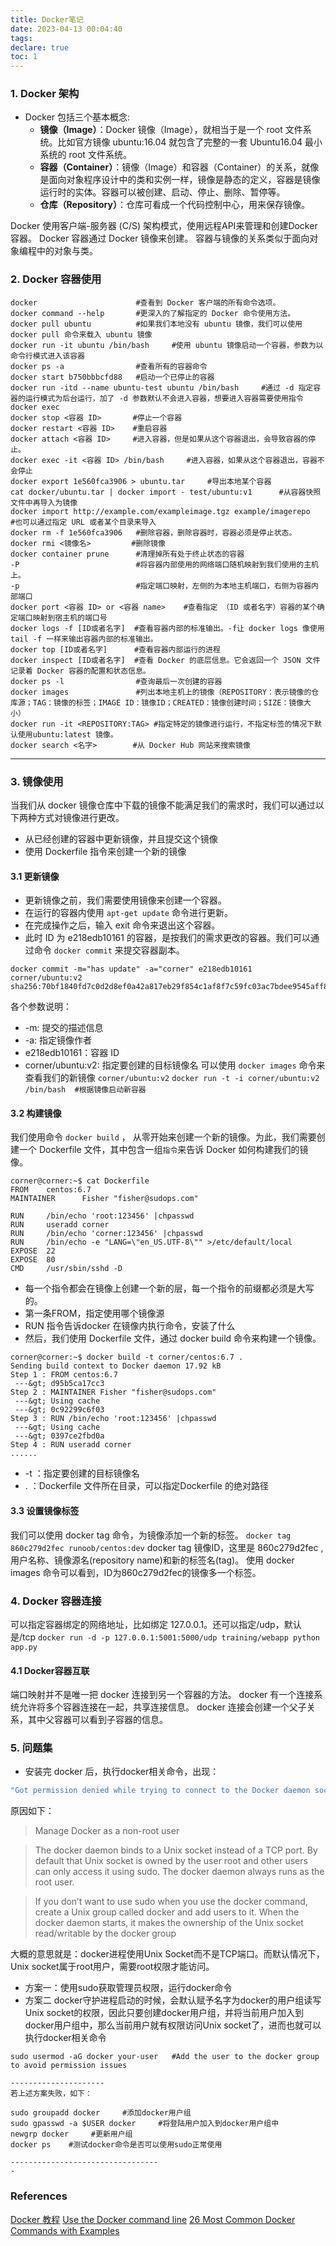```yaml
---
title: Docker笔记
date: 2023-04-13 00:04:40
tags:
declare: true
toc: 1
---
```

### 1. Docker 架构
- Docker 包括三个基本概念:
  - **镜像（Image）**：Docker 镜像（Image），就相当于是一个 root 文件系统。比如官方镜像 ubuntu:16.04 就包含了完整的一套 Ubuntu16.04 最小系统的 root 文件系统。
  - **容器（Container）**：镜像（Image）和容器（Container）的关系，就像是面向对象程序设计中的类和实例一样，镜像是静态的定义，容器是镜像运行时的实体。容器可以被创建、启动、停止、删除、暂停等。
  - **仓库（Repository）**：仓库可看成一个代码控制中心，用来保存镜像。<!--more-->

Docker 使用客户端-服务器 (C/S) 架构模式，使用远程API来管理和创建Docker容器。
Docker 容器通过 Docker 镜像来创建。
容器与镜像的关系类似于面向对象编程中的对象与类。

### 2. Docker 容器使用
```shell
docker                      #查看到 Docker 客户端的所有命令选项。
docker command --help       #更深入的了解指定的 Docker 命令使用方法。
docker pull ubuntu          #如果我们本地没有 ubuntu 镜像，我们可以使用 docker pull 命令来载入 ubuntu 镜像
docker run -it ubuntu /bin/bash     #使用 ubuntu 镜像启动一个容器，参数为以命令行模式进入该容器
docker ps -a                #查看所有的容器命令
docker start b750bbbcfd88   #启动一个已停止的容器
docker run -itd --name ubuntu-test ubuntu /bin/bash     #通过 -d 指定容器的运行模式为后台运行，加了 -d 参数默认不会进入容器，想要进入容器需要使用指令 docker exec
docker stop <容器 ID>       #停止一个容器
docker restart <容器 ID>    #重启容器
docker attach <容器 ID>     #进入容器，但是如果从这个容器退出，会导致容器的停止。
docker exec -it <容器 ID> /bin/bash     #进入容器，如果从这个容器退出，容器不会停止
docker export 1e560fca3906 > ubuntu.tar     #导出本地某个容器
cat docker/ubuntu.tar | docker import - test/ubuntu:v1      #从容器快照文件中再导入为镜像
docker import http://example.com/exampleimage.tgz example/imagerepo     #也可以通过指定 URL 或者某个目录来导入
docker rm -f 1e560fca3906   #删除容器，删除容器时，容器必须是停止状态。
docker rmi <镜像名>         #删除镜像
docker container prune      #清理掉所有处于终止状态的容器
-P                          #将容器内部使用的网络端口随机映射到我们使用的主机上。
-p                          #指定端口映射，左侧的为本地主机端口，右侧为容器内部端口
docker port <容器 ID> or <容器 name>    #查看指定 （ID 或者名字）容器的某个确定端口映射到宿主机的端口号
docker logs -f [ID或者名字]  #查看容器内部的标准输出。-f让 docker logs 像使用 tail -f 一样来输出容器内部的标准输出。
docker top [ID或者名字]      #查看容器内部运行的进程
docker inspect [ID或者名字]  #查看 Docker 的底层信息。它会返回一个 JSON 文件记录着 Docker 容器的配置和状态信息。
docker ps -l                #查询最后一次创建的容器
docker images               #列出本地主机上的镜像（REPOSITORY：表示镜像的仓库源；TAG：镜像的标签；IMAGE ID：镜像ID；CREATED：镜像创建时间；SIZE：镜像大小）
docker run -it <REPOSITORY:TAG> #指定特定的镜像进行运行，不指定标签的情况下默认使用ubuntu:latest 镜像。
docker search <名字>        #从 Docker Hub 网站来搜索镜像
```

-------------------------------------------

### 3. 镜像使用
当我们从 docker 镜像仓库中下载的镜像不能满足我们的需求时，我们可以通过以下两种方式对镜像进行更改。
- 从已经创建的容器中更新镜像，并且提交这个镜像
- 使用 Dockerfile 指令来创建一个新的镜像

#### 3.1 更新镜像
- 更新镜像之前，我们需要使用镜像来创建一个容器。
- 在运行的容器内使用 `apt-get update` 命令进行更新。
- 在完成操作之后，输入 exit 命令来退出这个容器。
- 此时 ID 为 e218edb10161 的容器，是按我们的需求更改的容器。我们可以通过命令 `docker commit` 来提交容器副本。
```shell
docker commit -m="has update" -a="corner" e218edb10161 corner/ubuntu:v2
sha256:70bf1840fd7c0d2d8ef0a42a817eb29f854c1af8f7c59fc03ac7bdee9545aff8
```
各个参数说明：
  - -m: 提交的描述信息
  - -a: 指定镜像作者
  - e218edb10161：容器 ID
  - corner/ubuntu:v2: 指定要创建的目标镜像名
可以使用 `docker images` 命令来查看我们的新镜像 `corner/ubuntu:v2`
`docker run -t -i corner/ubuntu:v2 /bin/bash  #根据镜像启动新容器`

#### 3.2 构建镜像
我们使用命令 `docker build` ， 从零开始来创建一个新的镜像。为此，我们需要创建一个 Dockerfile 文件，其中包含一组`指令`来告诉 Docker 如何构建我们的镜像。
```shell
corner@corner:~$ cat Dockerfile 
FROM    centos:6.7
MAINTAINER      Fisher "fisher@sudops.com"

RUN     /bin/echo 'root:123456' |chpasswd
RUN     useradd corner
RUN     /bin/echo 'corner:123456' |chpasswd
RUN     /bin/echo -e "LANG=\"en_US.UTF-8\"" >/etc/default/local
EXPOSE  22
EXPOSE  80
CMD     /usr/sbin/sshd -D
```
- 每一个指令都会在镜像上创建一个新的层，每一个指令的前缀都必须是大写的。
- 第一条FROM，指定使用哪个镜像源
- RUN 指令告诉docker 在镜像内执行命令，安装了什么
- 然后，我们使用 Dockerfile 文件，通过 docker build 命令来构建一个镜像。

```shell
corner@corner:~$ docker build -t corner/centos:6.7 .
Sending build context to Docker daemon 17.92 kB
Step 1 : FROM centos:6.7
 ---&gt; d95b5ca17cc3
Step 2 : MAINTAINER Fisher "fisher@sudops.com"
 ---&gt; Using cache
 ---&gt; 0c92299c6f03
Step 3 : RUN /bin/echo 'root:123456' |chpasswd
 ---&gt; Using cache
 ---&gt; 0397ce2fbd0a
Step 4 : RUN useradd corner
......
```
- -t ：指定要创建的目标镜像名
- . ：Dockerfile 文件所在目录，可以指定Dockerfile 的绝对路径

#### 3.3 设置镜像标签
我们可以使用 docker tag 命令，为镜像添加一个新的标签。
`docker tag 860c279d2fec runoob/centos:dev`
docker tag 镜像ID，这里是 860c279d2fec ,用户名称、镜像源名(repository name)和新的标签名(tag)。
使用 docker images 命令可以看到，ID为860c279d2fec的镜像多一个标签。

### 4. Docker 容器连接
可以指定容器绑定的网络地址，比如绑定 127.0.0.1。还可以指定/udp，默认是/tcp
`docker run -d -p 127.0.0.1:5001:5000/udp training/webapp python app.py`

#### 4.1 Docker容器互联
端口映射并不是唯一把 docker 连接到另一个容器的方法。
docker 有一个连接系统允许将多个容器连接在一起，共享连接信息。
docker 连接会创建一个父子关系，其中父容器可以看到子容器的信息。



### 5. 问题集
- 安装完 docker 后，执行docker相关命令，出现：
```bash
"Got permission denied while trying to connect to the Docker daemon socket at unix:///var/run/docker.sock: Get http://%2Fvar%2Frun%2Fdocker.sock/v1.26/images/json: dial unix /var/run/docker.sock: connect: permission denied"
```
原因如下：
> Manage Docker as a non-root user

> The docker daemon binds to a Unix socket instead of a TCP port. By default that Unix socket is owned by the user root and other users can only access it using sudo. The docker daemon always runs as the root user.

> If you don’t want to use sudo when you use the docker command, create a Unix group called docker and add users to it. When the docker daemon starts, it makes the ownership of the Unix socket read/writable by the docker group

大概的意思就是：docker进程使用Unix Socket而不是TCP端口。而默认情况下，Unix socket属于root用户，需要root权限才能访问。
  - 方案一：使用sudo获取管理员权限，运行docker命令
  - 方案二
  docker守护进程启动的时候，会默认赋予名字为docker的用户组读写Unix socket的权限，因此只要创建docker用户组，并将当前用户加入到docker用户组中，那么当前用户就有权限访问Unix socket了，进而也就可以执行docker相关命令
```shell
sudo usermod -aG docker your-user   #Add the user to the docker group to avoid permission issues

---------------------
若上述方案失败，如下：

sudo groupadd docker     #添加docker用户组
sudo gpasswd -a $USER docker     #将登陆用户加入到docker用户组中
newgrp docker     #更新用户组
docker ps    #测试docker命令是否可以使用sudo正常使用

---------------------------------
- 

```
  


### References
[Docker 教程](https://www.corner.com/docker/docker-tutorial.html)
[Use the Docker command line](https://docs.docker.com/engine/reference/commandline/cli/)
[26 Most Common Docker Commands with Examples](https://geekflare.com/docker-commands/)